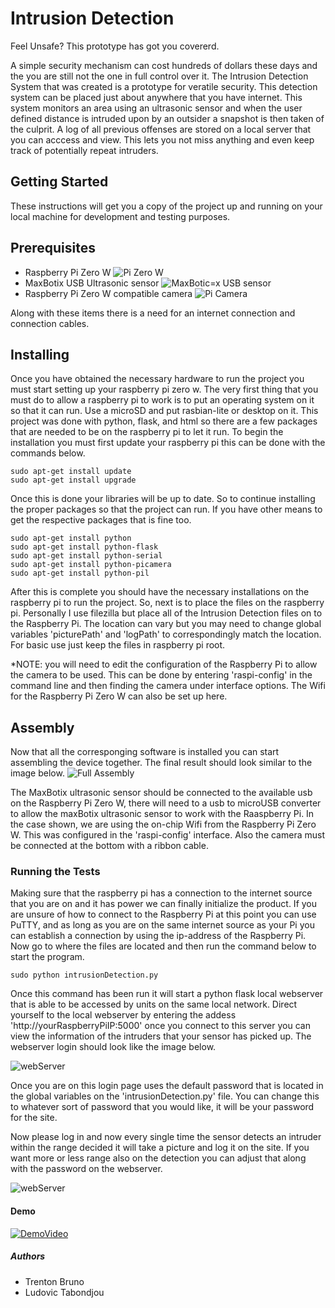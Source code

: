 # Intrusion Detection
Feel Unsafe? This prototype has got you covererd.

A simple security mechanism can cost hundreds of dollars these days and the you are still not the one in full control over it. The Intrusion Detection System that was created is a prototype for veratile security. This detection system can be placed just about anywhere that you have internet. This system monitors an area using an ultrasonic sensor and when the user defined distance is intruded upon by an outsider a snapshot is then taken of the culprit. A log of all previous offenses are stored on a local server that you can acccess and view. This lets you not miss anything and even keep track of potentially repeat intruders.

## Getting Started
These instructions will get you a copy of the project up and running on your local machine for development and testing purposes.
## Prerequisites
* Raspberry Pi Zero W
![Pi Zero W](https://i.imgur.com/hYTxbHU.png)
* MaxBotix USB Ultrasonic sensor
![MaxBotic=x USB sensor](https://i.imgur.com/ZSyAQko.png)
* Raspberry Pi Zero W compatible camera
![Pi Camera](https://i.imgur.com/HT9Xe3I.png)

Along with these items there is a need for an internet connection and connection cables.
## Installing
Once you have obtained the necessary hardware to run the project you must start setting up your raspberry pi zero w. The very first thing that you must do to allow a raspberry pi to work is to put an operating system on it so that it can run. Use a microSD and put rasbian-lite or desktop on it. This project was done with python, flask, and html so there are a few packages that are needed to be on the raspberry pi to let it run. To begin the installation you must first update your raspberry pi this can be done with the commands below.
```
sudo apt-get install update
sudo apt-get install upgrade
```
Once this is done your libraries will be up to date. So to continue installing the proper packages so that the project can run. If you have other means to get the respective packages that is fine too.
```
sudo apt-get install python
sudo apt-get install python-flask
sudo apt-get install python-serial
sudo apt-get install python-picamera
sudo apt-get install python-pil
```
After this is complete you should have the necessary installations on the raspberry pi to run the project. So, next is to place the files on the raspberry pi. Personally I use filezilla but place all of the Intrusion Detection files on to the Raspberry Pi. The location can vary but you may need to change global variables 'picturePath' and 'logPath' to correspondingly match the location. For basic use just keep the files in raspberry pi root.

*NOTE: you will need to edit the configuration of the Raspberry Pi to allow the camera to be used. This can be done by entering 'raspi-config' in the command line and then finding the camera under interface options. The Wifi for the Raspberry Pi Zero W can also be set up here.

## Assembly
Now that all the corresponging software is installed you can start assembling the device together.
The final result should look similar to the image below.
![Full Assembly](https://i.imgur.com/eLpMkKJ.jpg)

The MaxBotix ultrasonic sensor should be connected to the available usb on the Raspberry Pi Zero W, there will need to a usb to microUSB converter to allow the maxBotix ultrasonic sensor to work with the Raaspberry Pi. In the case shown, we are using the on-chip Wifi from the Raspberry Pi Zero W. This was configured in the 'raspi-config' interface. Also the camera must be connected at the bottom with a ribbon cable.

### Running the Tests
Making sure that the raspberry pi has a connection to the internet source that you are on and it has power we can finally initialize the product. If you are unsure of how to connect to the Raspberry Pi at this point you can use PuTTY, and as long as you are on the same internet source as your Pi you can establish a connection by using the ip-address of the Raspberry Pi. Now go to where the files are located and then run the command below to start the program.

```
sudo python intrusionDetection.py
```

Once this command has been run it will start a python flask local webserver that is able to be accessed by units on the same local network. Direct yourself to the local webserver by entering the addess 'http://yourRaspberryPiIP:5000' once you connect to this server you can view the information of the intruders that your sensor has picked up. The webserver login should look like the image below.

![webServer](https://i.imgur.com/O3a0SkK.png)

Once you are on this login page uses the default password that is located in the global variables on the 'intrusionDetection.py' file. You can change this to whatever sort of password that you would like, it will be your password for the site.

Now please log in and now every single time the sensor detects an intruder within the range decided it will take a picture and log it on the site. If you want more or less range also on the detection you can adjust that along with the password on the webserver.

![webServer](https://i.imgur.com/N2XHV7f.png)
#### Demo
[![DemoVideo](https://i.imgur.com/d7ivMBB.jpg)](https://youtu.be/ZwJmNKYZX8k)
##### Authors
* Trenton Bruno
* Ludovic Tabondjou
